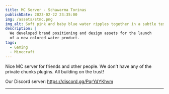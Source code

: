 ```yaml
---
title: MC Server - Schawarma Torinas
publishDate: 2023-02-22 23:35:00
img: /assets/stmc.png
img_alt: Soft pink and baby blue water ripples together in a subtle texture.
description: |
  We developed brand positioning and design assets for the launch
  of a new colored water product.
tags:
  - Gaming
  - Minecraft
---
```


Nice MC server for friends and other people. We don't have any of the private chunks plugins. All building on the trust!

Our Discord server: https://discord.gg/PqrYdYKhvm

---


